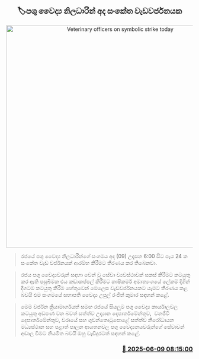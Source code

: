 <p align='center'><b><h2 align='center' title='Veterinary officers on symbolic strike today'>🏷පශු වෛද්‍ය නිලධාරින් අද සංකේත වැඩවර්ජනයක</h2></b></p>
<p align='center'><img src='https://helakuru.sgp1.cdn.digitaloceanspaces.com/esana/images/lib/strike-new-archived.jpg' width='600' alt='Veterinary officers on symbolic strike today'></p>

> රජයේ පශු වෛද්‍ය නිලධාරීන්ගේ සංගමය අද (09) උදෑසන 6:00 සිට පැය 24 ක සංකේත වැඩ වර්ජනයක් ආරම්භ කිරීමට තීරණය කර තිබෙනවා.

> රජය පශු වෛද්‍යවරුන් සඳහා වෙන් වූ සේවා ව්‍යවස්ථාවක් සකස් කිරීමට කටයුතු කර ඇති පසුබිමක එය කඩාකප්පල් කිරීමට කෘෂිකර්ම අමාත්‍යංශයේ ලේකම් දිගින් දිගටම කටයුතු කිරීම හේතුවෙන් මෙලෙස වැඩවර්ජනයකට යෑමට තීරණය කළ බවයි එම සංගමයේ සභාපති වෛද්‍ය උපුල් රංජිත් කුමාර සඳහන් කළේ.

> මෙම වර්ජන ක්‍රියාමාර්ගයත් සමඟ රජයේ සියලුම පශු වෛද්‍ය කාර්යාලවල කටයුතු අඩපණ වන බවත් සත්ත්ව උද්‍යාන දෙපාර්තමේන්තුව,  වනජීවී දෙපාර්තමේන්තුව, වරායේ සහ ගුවන්තොටුපොළේ සත්ත්ව නිරෝධායන මධ්‍යස්ථාන සහ පළාත් පාලන ආයතනවල පශු වෛද්‍යනයවරුන්ගේ සේවාවන් අඩාල වීමට නියමිත බවයි ඔහු වැඩිදුරටත් සඳහන් කළේ.



<h3 align='right'><a href='https://www.helakuru.lk/esana/p/110825/'>📅 2025-06-09 08:15:00</a></h3>
